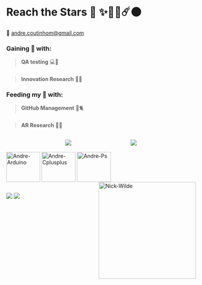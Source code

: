 # **Reach the Stars** 🚀 ✨💫🌠☄️🌑 
📧 andre.coutinhom@gmail.com

### Gaining 🤑 with: 
> **QA testing** 💻🏦
###
> **Innovation Research** 📖🔬
### Feeding my 🧠 with:
> **GitHub Management** 🐙🐈
###
> **AR Research** 📱🥽 

  ##

<div style="display: flex; justify-content: space-evenly; align-items: center;">
  <a href="[https://github.com/anuraghazra/github-readme-stats](https://github.com/AndreCoutinhom)">
    <img align="center" src="https://github-readme-stats.vercel.app/api?username=AndreCoutinhom&show_icons=true&theme=transparent&border_color=025CDA&text_color=80B5E2&border_radius=0.0&count_private=true&locale=pt-br&card_width=520" />
  </a>
  <a href="[Git](https://github.com/AndreCoutinhom)">
    <img align="center" src="https://github-readme-stats.vercel.app/api/top-langs/?username=AndreCoutinhom&hide_progress=true&theme=transparent&border_color=025CDA&text_color=80B5E2&border_radius=0.0&langs_count=8&locale=pt-br" />
  </a>
</div>
  
<div style="display: inline_block"><br>
  <img align="center" alt="Andre-Arduino" height="80" width="90" src="https://cdn.jsdelivr.net/gh/devicons/devicon/icons/arduino/arduino-original.svg">
  <img align="center" alt="Andre-Cplusplus" height="80" width="90" src="https://cdn.jsdelivr.net/gh/devicons/devicon/icons/cplusplus/cplusplus-line.svg">
  <img align="center" alt="Andre-Ps" height="80" width="90" src="https://cdn.jsdelivr.net/gh/devicons/devicon/icons/photoshop/photoshop-line.svg">
  <img align="right" alt="Nick-Wilde" height="258" width="258" src="https://emoji.discadia.com/emojis/3865ebb6-3cdb-4588-9728-0b64c3b0c242.GIF">
</div>  

  ##
  
  <div> 
  <a href="https://wa.me/qr/23P5D55BESFDM1" target="_blank"><img src="https://img.shields.io/badge/WhatsApp-25D366?style=for-the-badge&logo=whatsapp&logoColor=white" target="_blank"></a>
  <a href="https://pin.it/55pR1xx" target="_blank"><img src="https://img.shields.io/badge/Pinterest-%23E60023.svg?&style=for-the-badge&logo=Pinterest&logoColor=white" target="_blank"></a>
</div>



